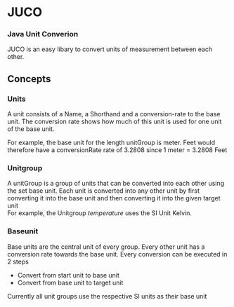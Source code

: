 # JUCO
### Java Unit Converion

JUCO is an easy libary to convert units of measurement between each other.

## Concepts
### Units
A unit consists of a Name, a Shorthand and a conversion-rate to the base unit.
The conversion rate shows how much of this unit is used for one unit of the base unit.

For example, the base unit for the length unitGroup is meter. 
Feet would therefore have a conversionRate rate of 3.2808 since 1 meter = 3.2808 Feet

### Unitgroup
A unitGroup is a group of units that can be converted into each other using the set base unit. 
Each unit is converted into any other unit by first converting it into the base unit and then converting it into the 
given target unit <br>
For example, the Unitgroup <i>temperature</i> uses the SI Unit Kelvin. 

### Baseunit
Base units are the central unit of every group. Every other unit has a conversion rate towards the base unit. 
Every conversion can be executed in 2 steps

- Convert from start unit to base unit
- Convert from base unit to target unit

Currently all unit groups use the respective SI units as their base unit

